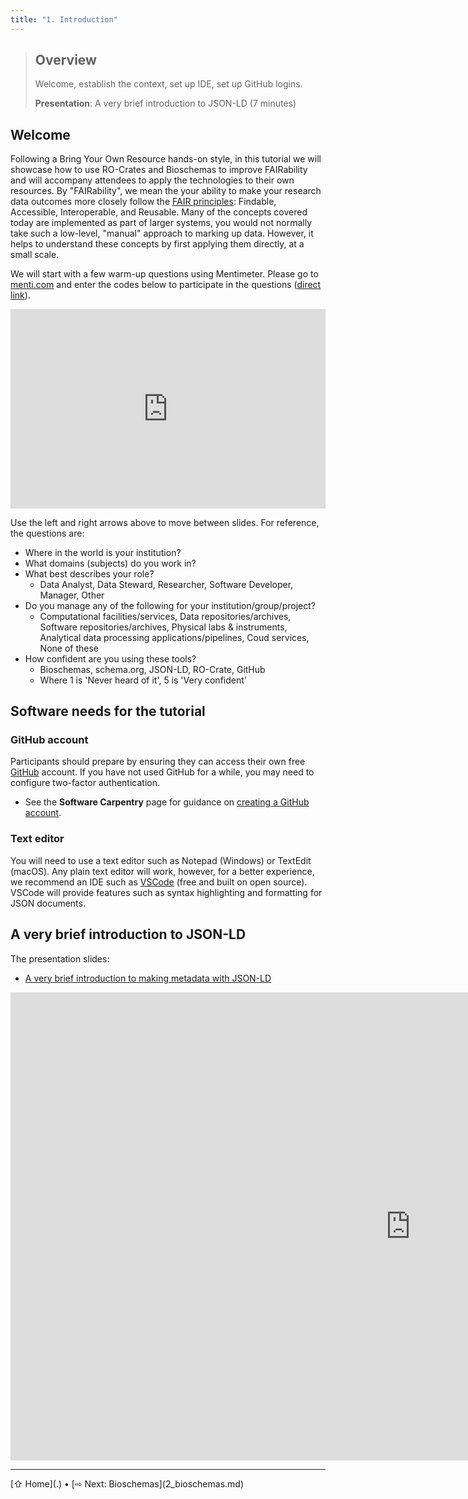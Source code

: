 ```yaml
---
title: "1. Introduction"
---
```


> ## Overview
> Welcome, establish the context, set up IDE, set up GitHub logins.
> 
> **Presentation**: A very brief introduction to JSON-LD (7 minutes)

## Welcome

Following a Bring Your Own Resource hands-on style, in this tutorial we will showcase how to use RO-Crates and Bioschemas to improve FAIRability and will accompany attendees to apply the technologies to their own resources. 
By "FAIRability", we mean the your ability to make your research data outcomes more closely follow the [FAIR principles](https://www.go-fair.org/fair-principles/): Findable, Accessible, Interoperable, and Reusable. 
Many of the concepts covered today are implemented as part of larger systems, you would not normally take such a low-level, "manual" approach to marking up data. 
However, it helps to understand these concepts by first applying them directly, at a small scale.

We will start with a few warm-up questions using Mentimeter. Please go to [menti.com](https://menti.com) and enter the codes below to participate in the questions ([direct link](https://www.menti.com/alxd32bzopmh)).

<div style='position: relative; padding-bottom: 56.25%; padding-top: 35px; height: 0; overflow: hidden;'><iframe sandbox='allow-scripts allow-same-origin allow-presentation' allowfullscreen='true' allowtransparency='true' frameborder='0' height='315' src='https://www.mentimeter.com/app/presentation/alwsrhbfa1opyjm75jijkhh21qg57ky4/embed' style='position: absolute; top: 0; left: 0; width: 100%; height: 100%;' width='420'></iframe></div>

Use the left and right arrows above to move between slides. For reference, the questions are:

- Where in the world is your institution?
- What domains (subjects) do you work in?
- What best describes your role?
  - Data Analyst, Data Steward, Researcher, Software Developer, Manager, Other
- Do you manage any of the following for your institution/group/project?
  - Computational facilities/services, Data repositories/archives, Software repositories/archives, Physical labs & instruments, Analytical data processing applications/pipelines, Coud services, None of these
- How confident are you using these tools? 
  - Bioschemas, schema.org, JSON-LD, RO-Crate, GitHub
  - Where 1 is 'Never heard of it', 5 is 'Very confident'


## Software needs for the tutorial

### GitHub account

Participants should prepare by ensuring they can access their own free [GitHub](https://github.com/) account. If you have not used GitHub for a while, you may need to configure two-factor authentication. 

- See the **Software Carpentry** page for guidance on [creating a GitHub account](https://swcarpentry.github.io/git-novice/#creating-a-github-account).

### Text editor

You will need to use a text editor such as Notepad (Windows) or TextEdit (macOS). Any plain text editor will work, however, for a better experience, we recommend an IDE such as [VSCode](https://code.visualstudio.com/download) (free and built on open source). VSCode will provide features such as syntax highlighting and formatting for JSON documents.


## A very brief introduction to JSON-LD

The presentation slides:
- [A very brief introduction to making metadata with JSON-LD](https://docs.google.com/presentation/d/1tw8s0eE1fGk53J-t1bjtYg_Nrd0UhhxO/edit#slide=id.p1)

<iframe src="https://docs.google.com/presentation/d/e/2PACX-1vRiX5GhMJLVZ7tkvxEBjfuazeMMgla2hOwmBz9ZhWTERJdtW_9zXRLI2Di4UxiK3A/pubembed?start=false&loop=false&delayms=3000" frameborder="0" width="1280" height="749" allowfullscreen="true" mozallowfullscreen="true" webkitallowfullscreen="true"></iframe>

<hr />
[⇧ Home](.) • [⇨ Next: Bioschemas](2_bioschemas.md)
